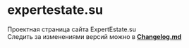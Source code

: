 # expertestate.su
Проектная страница сайта ExpertEstate.su  
Следить за изменениями версий можно в [**Changelog.md**](https://github.com/flathead/expertestate/blob/main/changelog.md "Список изменений")
